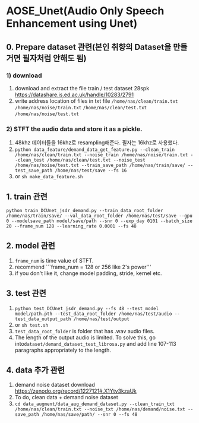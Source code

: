 # AOSE_Unet(Audio Only Speech Enhancement using Unet)  

## 0. Prepare dataset 관련(본인 취향의 Dataset을 만들거면 필자처럼 안해도 됨)
### 1) download
1. download and extract the file train / test dataset 28spk https://datashare.is.ed.ac.uk/handle/10283/2791  
2. write address location of files in txt file
```/home/nas/clean/train.txt```
```/home/nas/noise/train.txt```
```/home/nas/clean/test.txt```
```/home/nas/noise/test.txt```

### 2) STFT the audio data and store it as a pickle. 
1. 48khz 데이터들을 16khz로 resampling해준다. 필자는 16khz로 사용했다.
2. ```python data_feature/demand_data_get_feature.py --clean_train /home/nas/clean/train.txt --noise_train /home/nas/noise/train.txt --clean_test /home/nas/clean/test.txt --noise_test /home/nas/noise/test.txt --train_save_path /home/nas/train/save/ --test_save_path /home/nas/test/save --fs 16```
3. or ```sh make_data_feature.sh```



## 1. train 관련  
```python train_DCUnet_jsdr_demand.py --train_data_root_folder /home/nas/train/save/ --val_data_root_folder /home/nas/test/save --gpu 0 --modelsave_path model/save/path --snr 0 --exp_day 0101 --batch_size 20 --frame_num 128 --learning_rate 0.0001 --fs 48```


## 2. model 관련  
1. ```frame_num``` is time value of STFT.
2. recommend ```frame_num = 128 or 256 like 2's power'''
3. if you don't like it, change model padding, stride, kernel etc.

## 3. test 관련  
1. ```python test_DCUnet_jsdr_demand.py --fs 48 --test_model model/path.pth --test_data_root_folder /home/nas/test/audio --test_data_output_path /home/nas/test/output```
2. or ```sh test.sh```
3. ```test_data_root_folder``` is folder that has .wav audio files.
4. The length of the output audio is limited. To solve this, go into```dataset/demand_dataset_test_librosa.py``` and add line 107-113 paragraphs appropriately to the length.

## 4. data 추가 관련  
1. demand noise dataset download https://zenodo.org/record/1227121#.X1Ytv3kzaUk 
2. To do, clean data + demand noise dataset
3. ```cd data_augment/data_aug_demand_dataset.py --clean_train_txt /home/nas/clean/train.txt --noise_txt /home/nas/demand/noise.txt --save_path /home/nas/save/path/ --snr 0 --fs 48```
